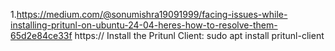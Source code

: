 1.https://medium.com/@sonumishra19091999/facing-issues-while-installing-pritunl-on-ubuntu-24-04-heres-how-to-resolve-them-65d2e84ce33f
     https://<pritunl EC2 public addr>
Install the Pritunl Client:
     sudo apt install pritunl-client


 



    

    
    
    
    
    
    
    
    
    
    
    
    
    
    
    
    
    
    
    
    
    
    
    




   
 

            
 